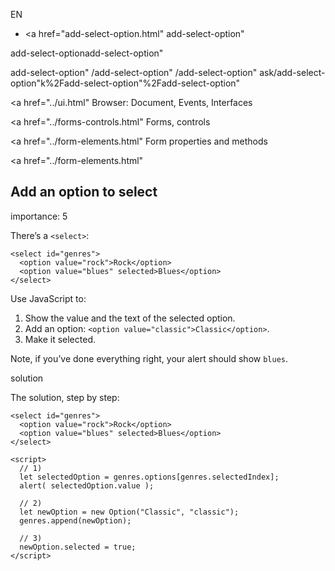 EN


- <a href="add-select-option.html"
  add-select-option"

add-select-optionadd-select-option"

<!-- -->

add-select-option"
/add-select-option"
/add-select-option"
ask/add-select-option"k%2Fadd-select-option"%2Fadd-select-option" </a>

<a href="../ui.html" Browser: Document, Events, Interfaces</span></a>

<a href="../forms-controls.html" Forms, controls</span></a>

<a href="../form-elements.html" Form properties and methods</span></a>

<a href="../form-elements.html"

## Add an option to select

<span class="task__importance" title="How important is the task, from 1 to 5">importance: 5</span>

There’s a `<select>`:

    <select id="genres">
      <option value="rock">Rock</option>
      <option value="blues" selected>Blues</option>
    </select>

Use JavaScript to:

1.  Show the value and the text of the selected option.
2.  Add an option: `<option value="classic">Classic</option>`.
3.  Make it selected.

Note, if you’ve done everything right, your alert should show `blues`.

solution

The solution, step by step:

<a href="add-select-option.html#" class="toolbar__button toolbar__button_run" title="show"></a>

<a href="add-select-option.html#" class="toolbar__button toolbar__button_edit" title="open in sandbox"></a>

    <select id="genres">
      <option value="rock">Rock</option>
      <option value="blues" selected>Blues</option>
    </select>

    <script>
      // 1)
      let selectedOption = genres.options[genres.selectedIndex];
      alert( selectedOption.value );

      // 2)
      let newOption = new Option("Classic", "classic");
      genres.append(newOption);

      // 3)
      newOption.selected = true;
    </script>

